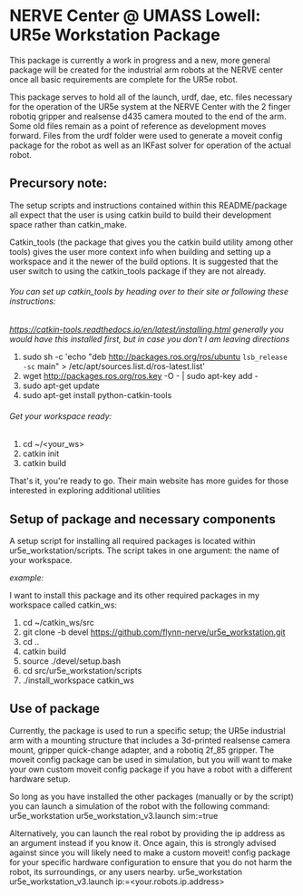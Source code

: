 # NERVE Center @ UMASS Lowell: UR5e Workstation Package

This package is currently a work in progress and a new, more general package will be created for the industrial arm robots at the NERVE center once all basic requirements are complete for the UR5e robot.

This package serves to hold all of the launch, urdf, dae, etc. files necessary for the operation of the UR5e system at the NERVE Center with the 2 finger robotiq gripper and realsense d435 camera mouted to the end of the arm. Some old files remain as a point of reference as development moves forward. Files from the urdf folder were used to generate a moveit config package for the robot as well as an IKFast solver for operation of the actual robot.

## Precursory note:

The setup scripts and instructions contained within this README/package all expect that the user is using catkin build to build their development space rather than catkin\_make. 

Catkin\_tools (the package that gives you the catkin build utility among other tools) gives the user more context info when building and setting up a workspace and it the newer of the build options. It is suggested that the user switch to using the catkin\_tools package if they are not already.

###### You can set up catkin_tools by heading over to their site or following these instructions:

*https://catkin-tools.readthedocs.io/en/latest/installing.html*
*generally you would have this installed first, but in case you don't I am leaving directions* 

1. sudo sh -c 'echo "deb http://packages.ros.org/ros/ubuntu `lsb_release -sc` main" > /etc/apt/sources.list.d/ros-latest.list'
2. wget http://packages.ros.org/ros.key -O - | sudo apt-key add -
3. sudo apt-get update
4. sudo apt-get install python-catkin-tools

###### Get your workspace ready:

1. cd ~/<your_ws>
2. catkin init
3. catkin build

That's it, you're ready to go.
Their main website has more guides for those interested in exploring additional utilities

## Setup of package and necessary components

A setup script for installing all required packages is located within ur5e_workstation/scripts. The script takes in one argument: the name of your workspace. 

*example:*

I want to install this package and its other required packages in my workspace called catkin_ws:
1. cd ~/catkin_ws/src
2. git clone -b devel https://github.com/flynn-nerve/ur5e_workstation.git
3. cd ..
4. catkin build
5. source ./devel/setup.bash
6. cd src/ur5e_workstation/scripts
7. ./install\_workspace catkin\_ws

## Use of package

Currently, the package is used to run a specific setup; the UR5e industrial arm with a mounting structure that includes a 3d-printed realsense camera mount, gripper quick-change adapter, and a robotiq 2f\_85 gripper. The moveit config package can be used in simulation, but you will want to make your own custom moveit config package if you have a robot with a different hardware setup.

So long as you have installed the other packages (manually or by the script) you can launch a simulation of the robot with the following command:
ur5e_workstation ur5e\_workstation\_v3.launch sim:=true 

Alternatively, you can launch the real robot by providing the ip address as an argument instead if you know it. Once again, this is strongly advised against since you will likely need to make a custom moveit! config package for your specific hardware configuration to ensure that you do not harm the robot, its surroundings, or any users nearby.
ur5e\_workstation ur5e\_workstation_v3.launch ip:=<your.robots.ip.address>


